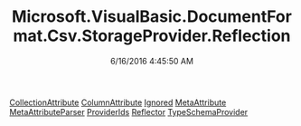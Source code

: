 ﻿---
title: Microsoft.VisualBasic.DocumentFormat.Csv.StorageProvider.Reflection
date: 6/16/2016 4:45:50 AM
---

[CollectionAttribute](T-Microsoft.VisualBasic.DocumentFormat.Csv.StorageProvider.Reflection.CollectionAttribute.html)
[ColumnAttribute](T-Microsoft.VisualBasic.DocumentFormat.Csv.StorageProvider.Reflection.ColumnAttribute.html)
[Ignored](T-Microsoft.VisualBasic.DocumentFormat.Csv.StorageProvider.Reflection.Ignored.html)
[MetaAttribute](T-Microsoft.VisualBasic.DocumentFormat.Csv.StorageProvider.Reflection.MetaAttribute.html)
[MetaAttributeParser](T-Microsoft.VisualBasic.DocumentFormat.Csv.StorageProvider.Reflection.MetaAttributeParser.html)
[ProviderIds](T-Microsoft.VisualBasic.DocumentFormat.Csv.StorageProvider.Reflection.ProviderIds.html)
[Reflector](T-Microsoft.VisualBasic.DocumentFormat.Csv.StorageProvider.Reflection.Reflector.html)
[TypeSchemaProvider](T-Microsoft.VisualBasic.DocumentFormat.Csv.StorageProvider.Reflection.TypeSchemaProvider.html)

